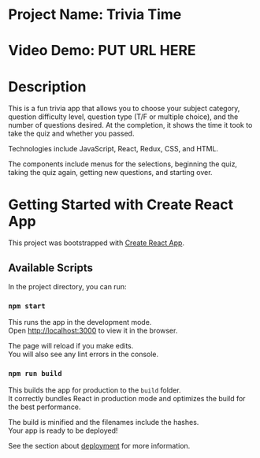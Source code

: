 # Project Name: Trivia Time

# Video Demo: PUT URL HERE

# Description

This is a fun trivia app that allows you to choose your subject category, question difficulty level, question type (T/F or multiple choice), and the number of questions desired. At the completion, it shows the time it took to take the quiz and whether you passed.

Technologies include JavaScript, React, Redux, CSS, and HTML.

The components include menus for the selections, beginning the quiz, taking the quiz again, getting new questions, and starting over.

# Getting Started with Create React App

This project was bootstrapped with [Create React App](https://github.com/facebook/create-react-app).

## Available Scripts

In the project directory, you can run:

### `npm start`

This runs the app in the development mode.\
Open [http://localhost:3000](http://localhost:3000) to view it in the browser.

The page will reload if you make edits.\
You will also see any lint errors in the console.

### `npm run build`

This builds the app for production to the `build` folder.\
It correctly bundles React in production mode and optimizes the build for the best performance.

The build is minified and the filenames include the hashes.\
Your app is ready to be deployed!

See the section about [deployment](https://facebook.github.io/create-react-app/docs/deployment) for more information.
